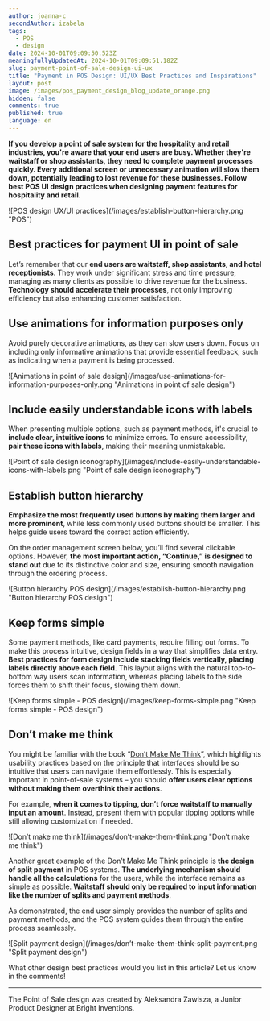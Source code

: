 ```yaml
---
author: joanna-c
secondAuthor: izabela
tags:
  - POS
  - design
date: 2024-10-01T09:09:50.523Z
meaningfullyUpdatedAt: 2024-10-01T09:09:51.182Z
slug: payment-point-of-sale-design-ui-ux
title: "Payment in POS Design: UI/UX Best Practices and Inspirations"
layout: post
image: /images/pos_payment_design_blog_update_orange.png
hidden: false
comments: true
published: true
language: en
---
```

**If you develop a point of sale system for the hospitality and retail industries, you're aware that your end users are busy. Whether they're waitstaff or shop assistants, they need to complete payment processes quickly. Every additional screen or unnecessary animation will slow them down, potentially leading to lost revenue for these businesses. Follow best POS UI design practices when designing payment features for hospitality and retail.**

<div className="image">![POS design UX/UI practices](/images/establish-button-hierarchy.png "POS")</div>

## Best practices for payment UI in point of sale

Let’s remember that our **end users are waitstaff, shop assistants, and hotel receptionists**. They work under significant stress and time pressure, managing as many clients as possible to drive revenue for the business. **Technology should accelerate their processes**, not only improving efficiency but also enhancing customer satisfaction.

## Use animations for information purposes only

Avoid purely decorative animations, as they can slow users down. Focus on including only informative animations that provide essential feedback, such as indicating when a payment is being processed.

<div className="image">![Animations in point of sale design](/images/use-animations-for-information-purposes-only.png "Animations in point of sale design")</div>

## Include easily understandable icons with labels

When presenting multiple options, such as payment methods, it's crucial to **include clear, intuitive icons** to minimize errors. To ensure accessibility, **pair these icons with labels**, making their meaning unmistakable.

<div className="image">![Point of sale design iconography](/images/include-easily-understandable-icons-with-labels.png "Point of sale design iconography")</div>

## Establish button hierarchy

**Emphasize the most frequently used buttons by making them larger and more prominent**, while less commonly used buttons should be smaller. This helps guide users toward the correct action efficiently.

On the order management screen below, you’ll find several clickable options. However, **the most important action, “Continue,” is designed to stand out** due to its distinctive color and size, ensuring smooth navigation through the ordering process.

<div className="image">![Button hierarchy POS design](/images/establish-button-hierarchy.png "Button hierarchy POS design")</div>

## Keep forms simple

Some payment methods, like card payments, require filling out forms. To make this process intuitive, design fields in a way that simplifies data entry. **Best practices for form design include stacking fields vertically, placing labels directly above each field**. This layout aligns with the natural top-to-bottom way users scan information, whereas placing labels to the side forces them to shift their focus, slowing them down.

<div className="image">![Keep forms simple - POS design](/images/keep-forms-simple.png "Keep forms simple - POS design")</div>

## Don’t make me think

You might be familiar with the book “[Don’t Make Me Think](blog/5-web-development-rules-from-dont-make-me-think-book/)”, which highlights usability practices based on the principle that interfaces should be so intuitive that users can navigate them effortlessly. This is especially important in point-of-sale systems – you should **offer users clear options without making them overthink their actions**.

For example, **when it comes to tipping, don’t force waitstaff to manually input an amount**. Instead, present them with popular tipping options while still allowing customization if needed.

<div className="image">![Don’t make me think](/images/don’t-make-them-think.png "Don’t make me think")</div>

Another great example of the Don’t Make Me Think principle is **the design of split payment** in POS systems. **The underlying mechanism should handle all the calculations** for the users, while the interface remains as simple as possible. **Waitstaff should only be required to input information like the number of splits and payment methods**.

As demonstrated, the end user simply provides the number of splits and payment methods, and the POS system guides them through the entire process seamlessly.

<div className="image">![Split payment design](/images/don’t-make-them-think-split-payment.png "Split payment design")</div>

What other design best practices would you list in this article? Let us know in the comments!

- - -

The Point of Sale design was created by Aleksandra Zawisza, a Junior Product Designer at Bright Inventions.